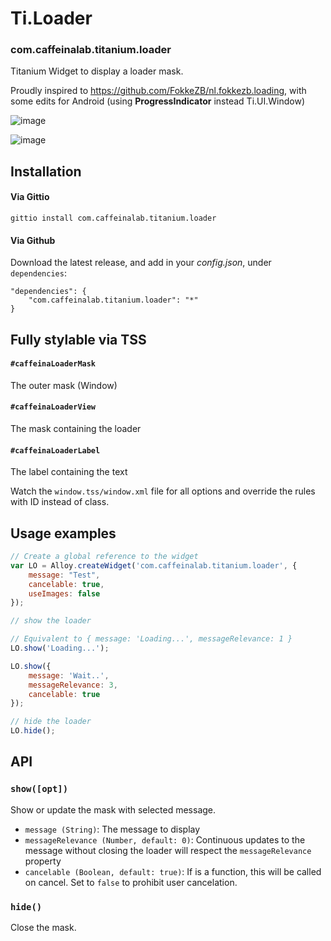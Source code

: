 # Ti.Loader

### com.caffeinalab.titanium.loader

Titanium Widget to display a loader mask.

Proudly inspired to https://github.com/FokkeZB/nl.fokkezb.loading, with some edits for Android (using **ProgressIndicator** instead Ti.UI.Window)

![image](http://cl.ly/image/040L2g0C3j2U/Untitled-1.jpg)

![image](http://cl.ly/image/032a2A3e0z0b/device-2014-10-01-153749_galaxys4_white_portrait.jpg)


## Installation

#### Via Gittio

```
gittio install com.caffeinalab.titanium.loader
```

#### Via Github

Download the latest release, and add in your *config.json*, under `dependencies`:

```
"dependencies": {
    "com.caffeinalab.titanium.loader": "*"
}
```

## Fully stylable via TSS

#### `#caffeinaLoaderMask`

The outer mask (Window)

#### `#caffeinaLoaderView`

The mask containing the loader

#### `#caffeinaLoaderLabel`

The label containing the text

Watch the `window.tss/window.xml` file for all options and override the rules with ID instead of class.

## Usage examples

```javascript
// Create a global reference to the widget
var LO = Alloy.createWidget('com.caffeinalab.titanium.loader', {
	message: "Test",
	cancelable: true,
	useImages: false
});

// show the loader

// Equivalent to { message: 'Loading...', messageRelevance: 1 }
LO.show('Loading...');

LO.show({
	message: 'Wait..',
	messageRelevance: 3,
	cancelable: true
});

// hide the loader
LO.hide();

```

## API

### `show([opt]) `

Show or update the mask with selected message.

* `message (String)`: The message to display
* `messageRelevance (Number, default: 0)`: Continuous updates to the message without closing the loader will respect the `messageRelevance` property
* `cancelable (Boolean, default: true)`: If is a function, this will be called on cancel. Set to `false` to prohibit user cancelation.

### `hide()`

Close the mask.
